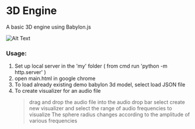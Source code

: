# 3D Engine
A basic 3D engine using Babylon.js

![Alt Text](https://j.gifs.com/jqmmVY.gif)

### Usage:
  1. Set up local server in the 'my' folder ( from cmd run 'python -m http.server' )
  2. open main.html in google chrome
  3. To load already existing demo babylon 3d model, select load JSON file 
  4. To create visualizer for an audio file
    <br>
     > drag and drop the audio file into the audio drop bar 
     > select create new visualizer and select the range of audio frequencies to visualize
     > The sphere radius changes according to the amplitude of various frequencies

